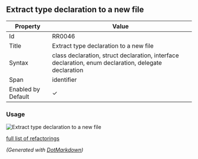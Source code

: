 ## Extract type declaration to a new file

| Property           | Value                                                                                                |
| ------------------ | ---------------------------------------------------------------------------------------------------- |
| Id                 | RR0046                                                                                               |
| Title              | Extract type declaration to a new file                                                               |
| Syntax             | class declaration, struct declaration, interface declaration, enum declaration, delegate declaration |
| Span               | identifier                                                                                           |
| Enabled by Default | &#x2713;                                                                                             |

### Usage

![Extract type declaration to a new file](../../images/refactorings/ExtractTypeDeclarationToNewFile.png)

[full list of refactorings](Refactorings.md)

*\(Generated with [DotMarkdown](http://github.com/JosefPihrt/DotMarkdown)\)*